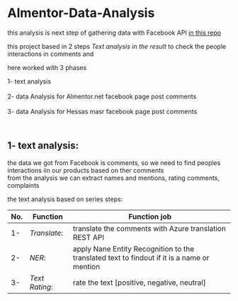 # Almentor-Data-Analysis

this analysis is next step of gathering data with Facebook API [in this repo](https://github.com/HossamAbdelraof/Facebook)

this project based in 2 steps  *Text  analysis in the result* to check the people interactions in comments  and 
 
here worked with 3 phases 

1- text analysis <br /><br />
2- data Analysis for Almentor.net facebook page post comments<br /><br />
3- data Analysis for Hessas masr facebook page post comments<br /><br />

#
## 1- text analysis:
the data we got from Facebook is comments, so we need to find peoples interactions iin our products based on ther comments<br>
from the analysis we can extract names and mentions, rating comments, complaints

the text analysis based on series steps:

|No. | Function | Function job |
|--- | --- | --- |
|1- |*Translate*: |translate the comments with Azure translation REST API|
|2- |_NER_: | apply Nane Entity Recognition to the translated text to findout if it is a name or mention|
|3- |_Text Rating_: | rate the text \[positive, negative, neutral\]|

